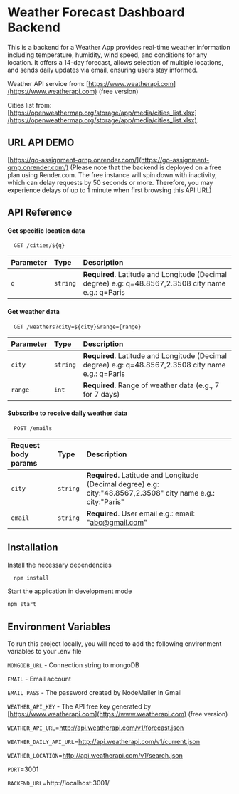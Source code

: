 
# Weather Forecast Dashboard Backend

This is a backend for a Weather App provides real-time weather information including temperature, humidity, wind speed, and conditions for any location. It offers a 14-day forecast, allows selection of multiple locations, and sends daily updates via email, ensuring users stay informed.

Weather API service from: [https://www.weatherapi.com](https://www.weatherapi.com) (free version)

Cities list from: [https://openweathermap.org/storage/app/media/cities_list.xlsx](https://openweathermap.org/storage/app/media/cities_list.xlsx).

## URL API DEMO

[https://go-assignment-qrnp.onrender.com/](https://go-assignment-qrnp.onrender.com/) (Please note that the backend is deployed on a free plan using Render.com. The free instance will spin down with inactivity, which can delay requests by 50 seconds or more. Therefore, you may experience delays of up to 1 minute when first browsing this API URL)

## API Reference

#### Get specific location data

```http
  GET /cities/${q}
```

| Parameter | Type     | Description                       |
| :-------- | :------- | :-------------------------------- |
| `q`      | `string` | **Required**. Latitude and Longitude (Decimal degree) e.g: q=48.8567,2.3508 city name e.g.: q=Paris |

#### Get weather data

```http
  GET /weathers?city=${city}&range={range}
```

| Parameter | Type     | Description                       |
| :-------- | :------- | :-------------------------------- |
| `city`      | `string` | **Required**. Latitude and Longitude (Decimal degree) e.g: q=48.8567,2.3508 city name e.g.: q=Paris |
| `range`      | `int` | **Required**. Range of weather data (e.g., 7 for 7 days) |

#### Subscribe to receive daily weather data

```http
  POST /emails
```

| Request body params  | Type     | Description                       |
| :-------- | :------- | :-------------------------------- |
| `city`      | `string` | **Required**. Latitude and Longitude (Decimal degree) e.g: city:"48.8567,2.3508" city name e.g.: city:"Paris" |
| `email`      | `string` | **Required**. User email e.g.: email: "abc@gmail.com" |



## Installation

Install the necessary dependencies
```bash
  npm install
```
Start the application in development mode
```bash
npm start
```
## Environment Variables

To run this project locally, you will need to add the following environment variables to your .env file

`MONGODB_URL` - Connection string to mongoDB

`EMAIL` - Email account

`EMAIL_PASS` - The password created by NodeMailer in Gmail

`WEATHER_API_KEY` - The API free key generated by [https://www.weatherapi.com](https://www.weatherapi.com) (free version)

`WEATHER_API_URL`=http://api.weatherapi.com/v1/forecast.json

`WEATHER_DAILY_API_URL`=http://api.weatherapi.com/v1/current.json

`WEATHER_LOCATION`=http://api.weatherapi.com/v1/search.json

`PORT`=3001

`BACKEND_URL`=http://localhost:3001/
